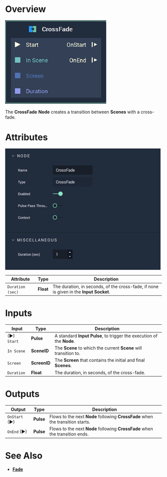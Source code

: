 # Overview

![The CrossFade Node.](../../.gitbook/assets/node-crossfade.png)

The **CrossFade** **Node** creates a transition between **Scenes** with a cross-fade.

# Attributes

![The CrossFade Node Attributes.](../../.gitbook/assets/node-crossfade-attri.png)

|Attribute|Type|Description|
|---|---|---|
| `Duration (sec)` | **Float** | The duration, in seconds, of the cross-fade, if none is given in the **Input Socket**. |

# Inputs

|Input|Type|Description|
|---|---|---|
|(►) `Start` | **Pulse** | A standard **Input Pulse**, to trigger the execution of the **Node**. |
| `In Scene` | **SceneID** | The **Scene** to which the current **Scene** will transition to. |
| `Screen` | **ScreenID** | The **Screen** that contains the initial and final **Scenes**. |
| `Duration` | **Float** | The duration, in seconds, of the cross-fade. |

# Outputs

|Output|Type|Description|
|---|---|---|
| `OnStart` (►) | **Pulse** | Flows to the next **Node** following **CrossFade** when the transition starts. |
| `OnEnd` (►) | **Pulse** | Flows to the next **Node** following **CrossFade** when the transition ends.  |


# See Also

* [**Fade**]()

